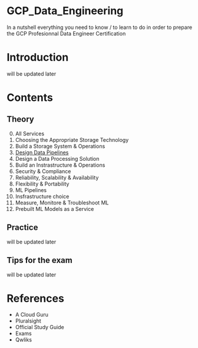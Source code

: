 # GCP_Data_Engineering
In a nutshell everything you need to know / to learn to do in order to prepare the GCP Profesionnal Data Engineer Certification

# Introduction
will be updated later

# Contents

## Theory
0. All Services
1. Choosing the Appropriate Storage Technology
2. Build a Storage System & Operations
3. [Design Data Pipelines](Pipelines.md)
4. Design a Data Processing Solution
5. Build an Instrastructure & Operations
6. Security & Compliance
7. Reliability, Scalability & Availability
8. Flexibility & Portability
9. ML Pipelines
10. Insfrastructure choice
11. Measure, Monitore & Troubleshoot ML
12. Prebuilt ML Models as a Service


## Practice
will be updated later

## Tips for the exam
will be updated later

# References
- A Cloud Guru
- Pluralsight
- Official Study Guide
- Exams
- Qwliks
